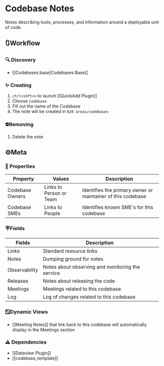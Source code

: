 # Codebase Notes

Notes describing tools, processes, and information around a deployable unit of code.

## 🔃Workflow

### 🔍 Discovery

- [[Codebases.base|Codebases Base]]

### ✨ Creating

1. `ctrl+shft+n` to launch [[QuickAdd Plugin]]
2. Choose `Codebase`
3. Fill out the name of the Codebase
4. The note will be created in `020 areas/codebases`

### ⛔Removing

1. Delete the note

## ⚙️Meta

### 🔩 Properties

| Property        | Values                  | Description                                                 |
| --------------- | ----------------------- | ----------------------------------------------------------- |
| Codebase Owners | Links to Person or Team | Identifies the primary owner or maintainer of this codebase |
| Codebase SMEs   | Links to People         | Identifies known SME's for this codebase                    |

### 🪧Fields

| Fields        | Description                                      |
| ------------- | ------------------------------------------------ |
| Links         | Standard resource links                          |
| Notes         | Dumping ground for notes                         |
| Observability | Notes about observing and monitoring the service |
| Releases      | Notes about releasing the code                   |
| Meetings      | Meetings related to this codebase                |
| Log           | Log of changes related to this codebase          |

### 🪟Dynamic Views

- [[Meeting Notes]] that link back to this codebase will automatically display in the Meetings section

### ⚠️ Dependencies

- [[Dataview Plugin]]
- [[codebase_template]]
